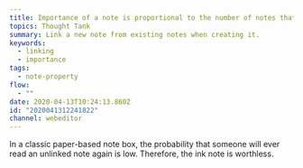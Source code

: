 ```yaml
---
title: Importance of a note is proportional to the number of notes that reference it
topics: Thought Tank
summary: Link a new note from existing notes when creating it.
keywords:
  - linking
  - importance
tags:
  - note-property
flow:
  - ""
date: 2020-04-13T10:24:13.860Z
id: "2020041312241822"
channel: webeditor
---
```

In a classic paper-based note box, the probability that someone will ever read an unlinked note again is low. Therefore, the ink note is worthless.
